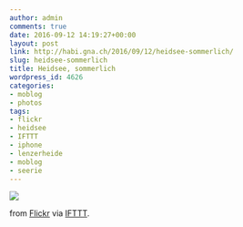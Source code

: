 ```yaml
---
author: admin
comments: true
date: 2016-09-12 14:19:27+00:00
layout: post
link: http://habi.gna.ch/2016/09/12/heidsee-sommerlich/
slug: heidsee-sommerlich
title: Heidsee, sommerlich
wordpress_id: 4626
categories:
- moblog
- photos
tags:
- flickr
- heidsee
- IFTTT
- iphone
- lenzerheide
- moblog
- seerie
---
```


![](http://ift.tt/2clUB3c)  

  

from [Flickr](http://flic.kr/p/LGxncA) via [IFTTT](http://ift.tt/1c4nCfM).
